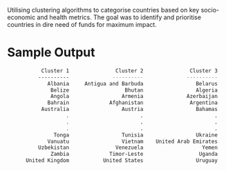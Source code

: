 Utilising clustering algorithms to categorise countries based on key socio-economic and health metrics. The goal was to identify and prioritise countries in dire need of funds for maximum impact.

# Sample Output
```bash
           Cluster 1	           Cluster 2	           Cluster 3
          ----------	          ----------	          ----------
             Albania	 Antigua and Barbuda	             Belarus
              Belize	              Bhutan	             Algeria
              Angola	             Armenia	          Azerbaijan
             Bahrain	         Afghanistan	           Argentina
           Australia	             Austria	             Bahamas
                   .	                   .	                   .
                   .	                   .	                   .
                   .	                   .	                   .
               Tonga	             Tunisia	             Ukraine
             Vanuatu	             Vietnam	United Arab Emirates
          Uzbekistan	           Venezuela	               Yemen
              Zambia	         Timor-Leste	              Uganda
      United Kingdom	       United States	             Uruguay
```
